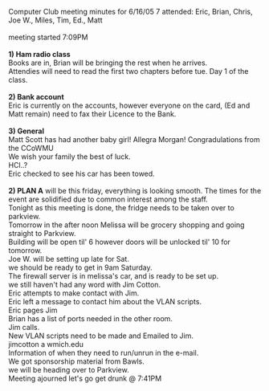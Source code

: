 Computer Club meeting minutes for 6/16/05
7 attended: Eric, Brian, Chris, Joe W., Miles, Tim, Ed., Matt<br>
<br>
meeting started 7:09PM<br>
<br>
<b>1) Ham radio class</b><br>
Books are in, Brian will be bringing the rest when he arrives.<br>
Attendies will need to read the first two chapters before tue. Day 1 of the class.<br>
<br>
<b>2) Bank account</b><br>
Eric is currently on the accounts, however everyone on the card, (Ed and Matt remain) need to fax their Licence to the Bank.<br>
<br>
<b>3) General</b><br>
Matt Scott has had another baby girl! Allegra Morgan! Congradulations from the CCoWMU<br>
We wish your family the best of luck.<br>
HCl..?<br>
Eric checked to see his car has been towed.<br>
<br>
<b>2) PLAN A</b>
will be this friday, everything is looking smooth.  The times for the event are solidified due to common interest among the staff.<br>
Tonight as this meeting is done, the fridge needs to be taken over to parkview.<br>
Tomorrow in the after noon Melissa will be grocery shopping and going straight to Parkview.<br>
Building will be open til' 6 however doors will be unlocked til' 10 for tomorrow.<br>
Joe W. will be setting up late for Sat.<br>
we should be ready to get in 9am Saturday.<br>
The firewall server is in melissa's car, and is ready to be set up.<br>
we still haven't had any word with Jim Cotton.<br>
Eric attempts to make contact with Jim.<br>
Eric left a message to contact him about the VLAN scripts.<br>
Eric pages Jim<br>
Brian has a list of ports needed in the other room.<br>
Jim calls.<br>
New VLAN scripts need to be made and Emailed to Jim.<br>jimcotton a wmich.edu<br>
Information of when they need to run/unrun in the e-mail.<br>
We got sponsorship material from Bawls.<br>
we will be heading over to Parkview.<br>
Meeting ajourned let's go get drunk @ 7:41PM<br>

